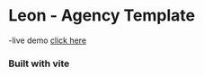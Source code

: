 
# Leon - Agency Template

-live demo [click here](https://product-preview-card-sooty-seven.vercel.app/)

### Built with vite
